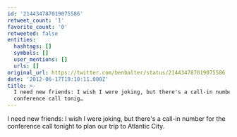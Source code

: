 ```yaml
---
id: '214434787019075586'
retweet_count: '1'
favorite_count: '0'
retweeted: false
entities:
  hashtags: []
  symbols: []
  user_mentions: []
  urls: []
original_url: https://twitter.com/benbalter/status/214434787019075586
date: '2012-06-17T19:10:11.000Z'
title: >-
  I need new friends: I wish I were joking, but there's a call-in number for the
  conference call tonig…
---
```


I need new friends: I wish I were joking, but there's a call-in number for the conference call tonight to plan our trip to Atlantic City.